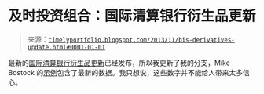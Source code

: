 <!--yml

分类：未分类

日期：2024-05-18 14:56:07

-->

# 及时投资组合：国际清算银行衍生品更新

> 来源：[`timelyportfolio.blogspot.com/2013/11/bis-derivatives-update.html#0001-01-01`](http://timelyportfolio.blogspot.com/2013/11/bis-derivatives-update.html#0001-01-01)

最新的[国际清算银行衍生品更新](http://www.bis.org/statistics/derstats.htm)已经发布，所以我更新了我的分支，Mike Bostock 的[示例](https://gist.github.com/mbostock/4679202)包含了最新的数据。我只想说，这些数字并不能给人带来太多信心。
